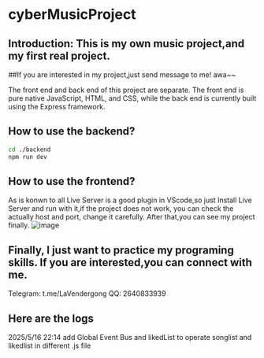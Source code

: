 # cyberMusicProject

## Introduction: This is my own music project,and my first real project. 

##If you are interested in my project,just send message to me! awa~~

The front end and back end of this project are separate. The front end is pure native JavaScript, HTML, and CSS, while the back end is currently built using the Express framework.

## How to use the backend?

```bash
cd ./backend
npm run dev
```

## How to use the frontend?

As is konwn to all Live Server is a good plugin in VScode,so just Install Live Server and run with it,if the project does not work, you can check the actually host and port, change it carefully.
After that,you can see my project finally. 
![image](https://github.com/user-attachments/assets/0a7405e9-1be6-4042-9180-33e956e18e71)

## Finally, I just want to practice my programing skills. If you are interested,you can connect with me.
Telegram: t.me/LaVendergong
QQ: 2640833939

## Here are the logs
2025/5/16 22:14 add Global Event Bus and likedList to operate songlist and likedlist in different .js file 

